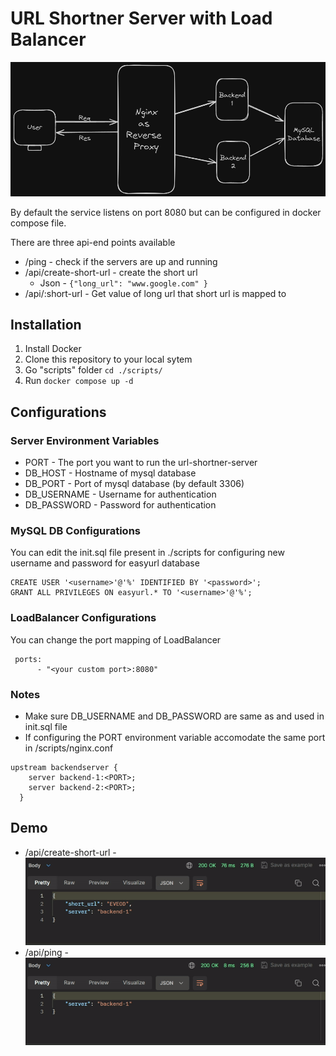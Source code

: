 
# URL Shortner Server with Load Balancer
![system architecture](https://github.com/anmolgaud/url-shortner-server-main/blob/master/images/system-architecture.png?raw=true)

By default the service listens on port 8080
but can be configured in docker compose file.

There are three api-end points available
- /ping - check if the servers are up and running
- /api/create-short-url - create the short url
  - Json - ```{"long_url": "www.google.com" }```
- /api/:short-url - Get value of long url that short url is mapped to

## Installation
1. Install Docker
2. Clone this repository to your local sytem
3. Go "scripts" folder ``` cd ./scripts/ ```
4. Run ```docker compose up -d```


## Configurations
### Server Environment Variables
- PORT - The port you want to run the url-shortner-server
- DB_HOST - Hostname of mysql database
- DB_PORT - Port of mysql database (by default 3306)
- DB_USERNAME - Username for authentication
- DB_PASSWORD - Password for authentication

### MySQL DB Configurations
You can edit the init.sql file present in ./scripts for configuring new username and password for easyurl database
```
CREATE USER '<username>'@'%' IDENTIFIED BY '<password>';
GRANT ALL PRIVILEGES ON easyurl.* TO '<username>'@'%';
```

### LoadBalancer Configurations
You can change the port mapping of LoadBalancer
```
 ports:
      - "<your custom port>:8080" 
```

### Notes
- Make sure DB_USERNAME and DB_PASSWORD are same as <username> and <password> used in init.sql file
- If configuring the PORT environment variable accomodate the same port in /scripts/nginx.conf
```
upstream backendserver {
    server backend-1:<PORT>;
    server backend-2:<PORT>;
  }
```
## Demo
- /api/create-short-url 
  -![create short url demo](https://github.com/anmolgaud/url-shortner-server-main/blob/master/images/create-short-url.gif?raw=true)
- /api/ping
  -![ping](https://github.com/anmolgaud/url-shortner-server-main/blob/master/images/ping-2.gif?raw=true)

